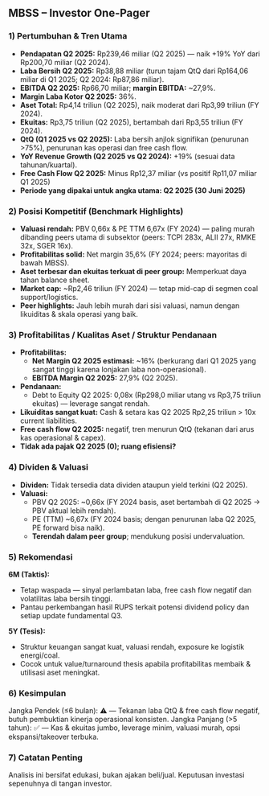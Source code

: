 ## MBSS – Investor One-Pager

### 1) Pertumbuhan & Tren Utama
- **Pendapatan Q2 2025:** Rp239,46 miliar (Q2 2025) — naik +19% YoY dari Rp200,70 miliar (Q2 2024).
- **Laba Bersih Q2 2025:** Rp38,88 miliar (turun tajam QtQ dari Rp164,06 miliar di Q1 2025; Q2 2024: Rp87,86 miliar).
- **EBITDA Q2 2025:** Rp66,70 miliar; **margin EBITDA:** ~27,9%.
- **Margin Laba Kotor Q2 2025:** 36%.
- **Aset Total:** Rp4,14 triliun (Q2 2025), naik moderat dari Rp3,99 triliun (FY 2024).
- **Ekuitas:** Rp3,75 triliun (Q2 2025), bertambah dari Rp3,55 triliun (FY 2024).
- **QtQ (Q1 2025 vs Q2 2025):** Laba bersih anjlok signifikan (penurunan >75%), penurunan kas operasi dan free cash flow.
- **YoY Revenue Growth (Q2 2025 vs Q2 2024):** +19% (sesuai data tahunan/kuartal).
- **Free Cash Flow Q2 2025:** Minus Rp12,37 miliar (vs positif Rp11,07 miliar Q1 2025)
- **Periode yang dipakai untuk angka utama: Q2 2025 (30 Juni 2025)**

### 2) Posisi Kompetitif (Benchmark Highlights)
- **Valuasi rendah:** PBV 0,66x & PE TTM 6,67x (FY 2024) — paling murah dibanding peers utama di subsektor (peers: TCPI 283x, ALII 27x, RMKE 32x, SGER 16x).
- **Profitabilitas solid:** Net margin 35,6% (FY 2024; peers: mayoritas di bawah MBSS).
- **Aset terbesar dan ekuitas terkuat di peer group:** Memperkuat daya tahan balance sheet.
- **Market cap:** ~Rp2,46 triliun (FY 2024) — tetap mid-cap di segmen coal support/logistics.
- **Peer highlights:** Jauh lebih murah dari sisi valuasi, namun dengan likuiditas & skala operasi yang baik.

### 3) Profitabilitas / Kualitas Aset / Struktur Pendanaan
- **Profitabilitas:** 
  - **Net Margin Q2 2025 estimasi:** ~16% (berkurang dari Q1 2025 yang sangat tinggi karena lonjakan laba non-operasional).
  - **EBITDA Margin Q2 2025:** 27,9% (Q2 2025).
- **Pendanaan:** 
  - Debt to Equity Q2 2025: 0,08x (Rp298,0 miliar utang vs Rp3,75 triliun ekuitas) — leverage sangat rendah.
- **Likuiditas sangat kuat:** Cash & setara kas Q2 2025 Rp2,25 triliun > 10x current liabilities.
- **Free cash flow Q2 2025:** negatif, tren menurun QtQ (tekanan dari arus kas operasional & capex).
- **Tidak ada pajak Q2 2025 (0); ruang efisiensi?**

### 4) Dividen & Valuasi
- **Dividen:** Tidak tersedia data dividen ataupun yield terkini (Q2 2025).
- **Valuasi:** 
  - PBV Q2 2025: ~0,66x (FY 2024 basis, aset bertambah di Q2 2025 → PBV aktual lebih rendah).
  - PE (TTM) ~6,67x (FY 2024 basis; dengan penurunan laba Q2 2025, PE forward bisa naik).
  - **Terendah dalam peer group**; mendukung posisi undervaluation.

### 5) Rekomendasi
**6M (Taktis):**
- Tetap waspada — sinyal perlambatan laba, free cash flow negatif dan volatilitas laba bersih tinggi.
- Pantau perkembangan hasil RUPS terkait potensi dividend policy dan setiap update fundamental Q3.

**5Y (Tesis):**
- Struktur keuangan sangat kuat, valuasi rendah, exposure ke logistik energi/coal.
- Cocok untuk value/turnaround thesis apabila profitabilitas membaik & utilisasi aset meningkat.

### 6) Kesimpulan
Jangka Pendek (≤6 bulan): ⚠️ — Tekanan laba QtQ & free cash flow negatif, butuh pembuktian kinerja operasional konsisten.
Jangka Panjang (>5 tahun): ✅ — Kas & ekuitas jumbo, leverage minim, valuasi murah, opsi ekspansi/takeover terbuka.

### 7) Catatan Penting
Analisis ini bersifat edukasi, bukan ajakan beli/jual. Keputusan investasi sepenuhnya di tangan investor.